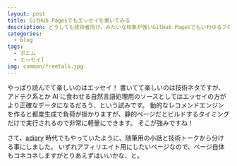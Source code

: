 ```yaml
---
layout: post
title: GitHub Pagesでもエッセイを書いてみる
description: どうしても技術者向け、みたいな印象が強いGitHub PagesでもいわゆるブログCMSっぽいことをやってみる
categories:
  - blog
tags:
  - ポエム
  - エッセイ]
img: common/freetalk.jpg
---
```


やっぱり読んでて楽しいのはエッセイ！
書いてて楽しいのは技術ネタですが、アドテク系とか AI に食わせる自然言語処理用のソースとしてはエッセイの方がより正確なデータになるだろう、という試みです。
動的なレコメンドエンジンを作ると都度生成で負荷が掛かりますが、静的ページだとビルドするタイミングだけで実行されるので非常に軽量にできます。
そこが強みですね！

さて、[adiary](https://adiary.org/) 時代でもやっていたように、随筆用の小話と技術トークから分ける事にしました。
いずれアフィリエイト用にしたいページなので、ページ自体もコネコネしますがとりあえずはいいかな、と。
